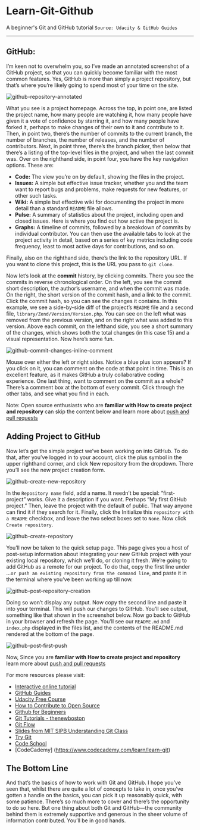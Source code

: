 # Learn-Git-Github
A beginner's Git and GitHub tutorial 
`Source: Udacity & GitHub Guides`

---

## GitHub:

I’m keen not to overwhelm you, so I’ve made an annotated screenshot of a GitHub project, so that you can quickly become familiar with the most common features. Yes, GitHub is more than simply a project repository, but that’s where you’re likely going to spend most of your time on the site.

![github-repository-annotated](https://user-images.githubusercontent.com/25201562/31314300-36a8d96e-ac1b-11e7-8bca-027cae2f8f9e.png)

What you see is a project homepage. Across the top, in point one, are listed the project name, how many people are watching it, how many people have given it a vote of confidence by starring it, and how many people have forked it, perhaps to make changes of their own to it and contribute to it. Then, in point two, there’s the number of commits to the current branch, the number of branches, the number of releases, and the number of contributors. Next, in point three, there’s the branch picker, then below that there’s a listing of the top-level files in the project, and when the last commit was.
Over on the righthand side, in point four, you have the key navigation options. These are:

* __Code:__ The view you’re on by default, showing the files in the project.
* __Issues:__ A simple but effective issue tracker, whether you and the team want to report bugs and problems, make requests for new features, or other such tasks.
* __Wiki:__ A simple but effective wiki for documenting the project in more detail than a standard `README` file allows.
* __Pulse:__ A summary of statistics about the project, including open and closed issues. Here is where you find out how active the project is.
* __Graphs:__ A timeline of commits, followed by a breakdown of commits by individual contributor. You can then use the available tabs to look at the project activity in detail, based on a series of key metrics including code frequency, least to most active days for contributions, and so on.

Finally, also on the righthand side, there’s the link to the repository URL. If you want to clone this project, this is the URL you pass to `git clone`.

Now let’s look at the __commit__ history, by clicking commits. There you see the commits in reverse chronological order. On the left, you see the commit short description, the author’s username, and when the commit was made. On the right, the short version of the commit hash, and a link to the commit.
Click the commit hash, so you can see the changes it contains. In this example, we see a side-by-side diff of the project’s `README` file and a second file, `library/Zend/Version/Version.php`. You can see on the left what was removed from the previous version, and on the right what was added to this version. Above each commit, on the lefthand side, you see a short summary of the changes, which shows both the total changes (in this case 15) and a visual representation. Now here’s some fun.

![github-commit-changes-inline-comment](https://user-images.githubusercontent.com/25201562/31314339-2fe2913c-ac1c-11e7-8484-65106e3020ed.png)

Mouse over either the left or right sides. Notice a blue plus icon appears? If you click on it, you can comment on the code at that point in time. This is an excellent feature, as it makes GitHub a truly collaborative coding experience. One last thing, want to comment on the commit as a whole? There’s a comment box at the bottom of every commit. Click through the other tabs, and see what you find in each.

Note: Open source enthusiasts who are __familiar with How to create project and repository__ can skip the content below and learn more about [push and pull requests](https://guides.github.com/activities/hello-world/)

## Adding Project to GitHub

Now let’s get the simple project we’ve been working on into GitHub. To do that, after you’ve logged in to your account, click the plus symbol in the upper righthand corner, and click New repository from the dropdown. There you’ll see the new project creation form.

![github-create-new-repository](https://user-images.githubusercontent.com/25201562/31314370-bb31186c-ac1c-11e7-9c5a-6a1cb6cd78e0.png)

In the `Repository name` field, add a name. It needn’t be special: “first-project” works. Give it a description if you want. Perhaps “My first GitHub project.” Then, leave the project with the default of public. That way anyone can find it if they search for it. Finally, click the Initialize this `repository with a README` checkbox, and leave the two select boxes set to `None`. Now click `Create repository`.

![github-create-repository](https://user-images.githubusercontent.com/25201562/31314372-d47946d2-ac1c-11e7-9c8f-1b87c0a41038.png)

You’ll now be taken to the quick setup page. This page gives you a host of post-setup information about integrating your new GitHub project with your existing local repository, which we’ll do, or cloning it fresh. We’re going to add GitHub as a remote for our project. To do that, copy the first line under …`or push an existing repository from the command line`, and paste it in the terminal where you’ve been working up till now.

![github-post-repository-creation](https://user-images.githubusercontent.com/25201562/31314378-1de4bcde-ac1d-11e7-8f04-cfe609c3732a.png)

Doing so won’t display any output. Now copy the second line and paste it into your terminal. This will push our changes to GitHub. You’ll see output, something like that shown in the screenshot below. Now go back to GitHub in your browser and refresh the page. You’ll see our `README.md` and `index.php` displayed in the files list, and the contents of the README.md rendered at the bottom of the page.

![github-post-first-push](https://user-images.githubusercontent.com/25201562/31314387-4f2c67ba-ac1d-11e7-8c35-707c5d0c2e8f.png)


Now, Since you are __familiar with How to create project and repository__ learn more about [push and pull requests](https://guides.github.com/activities/hello-world/)

For more resources please visit:
  * [Interactive online tutorial](https://learngitbranching.js.org)
  * [GitHub Guides](https://guides.github.com/)
  * [Udacity Free Course](https://www.udacity.com/course/how-to-use-git-and-github--ud775/)
  * [How to Contribute to Open Source](https://opensource.guide/how-to-contribute/)
  * [Github for Beginners](https://www.youtube.com/watch?v=3RjQznt-8kE&list=PL4cUxeGkcC9goXbgTDQ0n_4TBzOO0ocPR)
  * [Git Tutorials - thenewboston](https://www.youtube.com/playlist?list=PL6gx4Cwl9DGAKWClAD_iKpNC0bGHxGhcx)
  * [Git Flow](http://nvie.com/posts/a-successful-git-branching-model/)
  * [Slides from MIT SIPB Understanding Git Class](http://web.mit.edu/cluedumps/slides/understanding-git-2008.pdf)
  * [Try Git](https://try.github.io/levels/1/challenges/1)
  * [Code School](http://gitreal.codeschool.com/levels/1)
  * [CodeCademy] (https://www.codecademy.com/learn/learn-git)

## The Bottom Line

And that’s the basics of how to work with Git and GitHub. I hope you’ve seen that, whilst there are quite a lot of concepts to take in, once you’ve gotten a handle on the basics, you can pick it up reasonably quick, with some patience.
There’s so much more to cover and there’s the opportunity to do so here. But one thing about both Git and GitHub—the community behind them is extremely supportive and generous in the sheer volume of information contributed. You’ll be in good hands.
